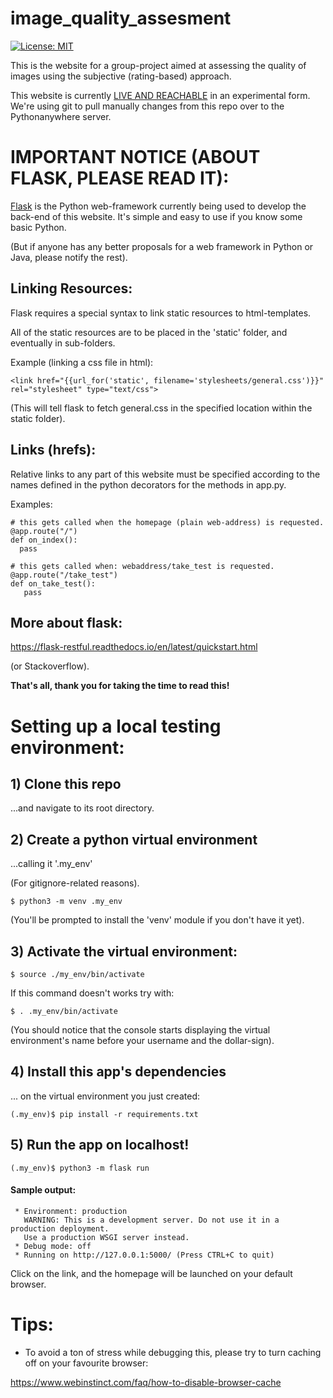 # image_quality_assesment

[![License: MIT](https://img.shields.io/badge/License-MIT-yellow.svg)](https://github.com/aiman-al-masoud/image_quality_assessment/blob/main/LICENSE)

This is the website for a group-project aimed at assessing the quality of images using the subjective (rating-based) approach.

This website is currently <a href="http://siqa.pythonanywhere.com//">LIVE AND REACHABLE</a> in an experimental form. We're using git to pull manually changes from this repo over to the Pythonanywhere server. 


# IMPORTANT NOTICE (ABOUT FLASK, PLEASE READ IT): 

<a href="https://en.wikipedia.org/wiki/Flask_(web_framework)">Flask</a> is the Python web-framework currently being used to develop the back-end of this website. It's simple and easy to use if you know some basic Python. 

(But if anyone has any better proposals for a web framework in Python or Java, please notify the rest).

## Linking Resources:

Flask requires a special syntax to link static resources to html-templates. 

All of the static resources are to be placed in the 'static' folder, and eventually in sub-folders.

Example (linking a css file in html):

```
<link href="{{url_for('static', filename='stylesheets/general.css')}}" rel="stylesheet" type="text/css">
```

(This will tell flask to fetch general.css in the specified location within the static folder).

## Links (hrefs): 

Relative links to any part of this website must be specified according to the names defined in the python decorators for the methods in app.py.

Examples:

```
# this gets called when the homepage (plain web-address) is requested.
@app.route("/")
def on_index():
  pass

```


```
# this gets called when: webaddress/take_test is requested.
@app.route("/take_test")
def on_take_test():
   pass

```

## More about flask:
https://flask-restful.readthedocs.io/en/latest/quickstart.html

(or Stackoverflow).




**That's all, thank you for taking the time to read this!**





# Setting up a local testing environment:

## 1) Clone this repo
...and navigate to its root directory.

## 2) Create a python virtual environment 
...calling it '.my_env' 

(For gitignore-related reasons).

```
$ python3 -m venv .my_env
```

(You'll be prompted to install the 'venv' module if you don't have it yet).

## 3) Activate the virtual environment:

```
$ source ./my_env/bin/activate
```

If this command doesn't works try with:

```
$ . .my_env/bin/activate
```

(You should notice that the console starts displaying the virtual environment's name before your username and the dollar-sign).


## 4) Install this app's dependencies 
... on the virtual environment you just created:

```
(.my_env)$ pip install -r requirements.txt
```
## 5) Run the app on localhost!

```
(.my_env)$ python3 -m flask run
```

#### Sample output:

```
 * Environment: production
   WARNING: This is a development server. Do not use it in a production deployment.
   Use a production WSGI server instead.
 * Debug mode: off
 * Running on http://127.0.0.1:5000/ (Press CTRL+C to quit)
```

Click on the link, and the homepage will be launched on your default browser.


# Tips:

* To avoid a ton of stress while debugging this, please try to turn caching off on your favourite browser:

https://www.webinstinct.com/faq/how-to-disable-browser-cache


